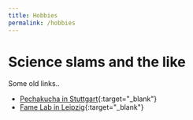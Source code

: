 ```yaml
---
title: Hobbies
permalink: /hobbies
---
```


# Science slams and the like

Some old links..

* [Pechakucha in Stuttgart](http://www.pechakucha-stuttgart.org/archiv/2010-2/03-11-2010-silent-springwarm-winter/?nggpage=4){:target="_blank"}
* [Fame Lab in Leipzig](https://www.ufz.de/index.php?de=35363){:target="_blank"}
